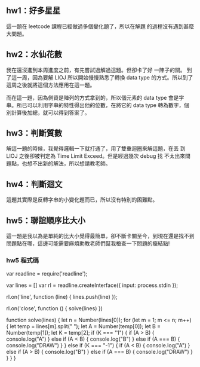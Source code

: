## hw1：好多星星
這一題在 leetcode 課程已經做過多個變化題了，所以在解題
的過程沒有遇到甚麼大問題。
## hw2：水仙花數
我在還沒進到本周進度之前，有先嘗試過解過這題。但卻卡了好
一陣子的關。
到了這一周，因為要解 LIOJ 所以開始慢慢熟悉了轉換 data type
的方式。所以到了這周之後就將這個方法應用在這一題。

而在這一題，因為側資是陣列的方式拿到的，所以個元素的 data type
會是字串。所已可以利用字串的特性得出他的位數，在將它的 data type
轉為數字，個別計算後加總，就可以得到答案了。 
## hw3：判斷質數
解這一題的時候，我覺得邏輯一下就打通了，用了雙重迴圈來解這題，在丟
到 LIOJ 之後卻被判定為 Time Limit Exceed。但是經過幾次 debug 找
不太出來問題點，也想不出新的解法，所以想請教老師。
## hw4：判斷迴文
這題其實際是反轉字串的小變化題而已，所以沒有特別的困難點。
## hw5：聯誼順序比大小
這一題是我以為是單純的比大小覺得最簡單，卻不斷卡關至今，到現在還是找不到問題點在哪，這邊可能需要麻煩助教老師們幫我檢查一下問題的癥結點!

### hw5 程式碼

var readline = require('readline');

var lines = []
var rl = readline.createInterface({
    input: process.stdin
});

rl.on('line', function (line) {
    lines.push(line)
});

rl.on('close', function () {
    solve(lines)
})

function solve(lines) {
    let n = Number(lines[0]);
    for (let m = 1; m <= n; m++) {
        let temp = lines[m].split(" ");
        let A = Number(temp[0]);
        let B = Number(temp[1]);
        let K = temp[2];
        if (K === "1") {
            if (A > B) {
                console.log("A")
            } else if (A < B) {
                console.log("B")
            } else if (A === B) {
                console.log("DRAW")
            }
        } else if (K === "-1") {
            if (A < B) {
                console.log("A")
            } else if (A > B) {
                console.log("B")
            } else if (A === B) {
                console.log("DRAW")
            }
        }
    }
}